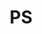 ---
title: PS
layout: collection
permalink: /ps/
collection: ps
entries_layout: grid
classes: wide
---